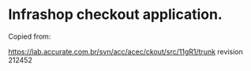 # Infrashop checkout application.

Copied from:

https://lab.accurate.com.br/svn/acc/acec/ckout/src/11gR1/trunk
revision 212452

